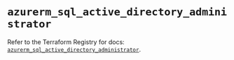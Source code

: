 # `azurerm_sql_active_directory_administrator`

Refer to the Terraform Registry for docs: [`azurerm_sql_active_directory_administrator`](https://registry.terraform.io/providers/hashicorp/azurerm/3.103.0/docs/resources/sql_active_directory_administrator).
